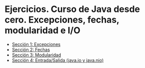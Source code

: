 # Ejercicios. Curso de Java desde cero. Excepciones, fechas, modularidad e I/O

- [Sección 1: Excepciones](./Secci%C3%B3n%201/Ejercicios.md)
- [Sección 2: Fechas](./Secci%C3%B3n%202/Ejercicios.md)
- [Sección 3: Modularidad](./Secci%C3%B3n%203/Ejercicios.md)
- [Sección 4: Entrada/Salida (java.io y java.nio)](./Secci%C3%B3n%204/Ejercicios.md)